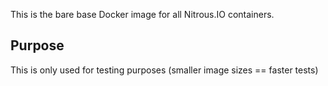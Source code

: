 This is the bare base Docker image for all Nitrous.IO containers.

## Purpose

This is only used for testing purposes (smaller image sizes == faster
tests)
